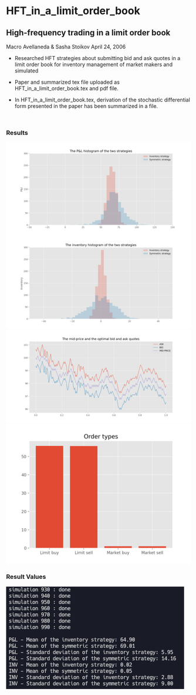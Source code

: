 # HFT_in_a_limit_order_book

## High-frequency trading in a limit order book
Macro Avellaneda & Sasha Stoikov April 24, 2006

- Researched HFT strategies about submitting bid and ask quotes in a limit order book for inventory management of market makers and simulated 

- Paper and summarized tex file uploaded as HFT_in_a_limit_order_book.tex and pdf file.

- In HFT_in_a_limit_order_book.tex, derivation of the stochastic differential form presented in the paper has been summarized in a file.


<br>

### Results

![alt text](https://github.com/nosy0411/HFT_in_a_limit_order_book/blob/main/Simulation(n%20times)%20results%201.png?raw=true)
![alt text](https://github.com/nosy0411/HFT_in_a_limit_order_book/blob/main/Simulation(n%20times)%20results%202.png?raw=true)
![alt text](https://github.com/nosy0411/HFT_in_a_limit_order_book/blob/main/Simulation(n%20times)%20results%203.png?raw=true)
![alt text](https://github.com/nosy0411/HFT_in_a_limit_order_book/blob/main/Simulation(n%20times)%20results%204.png?raw=true)


### Result Values

![alt text](https://github.com/nosy0411/HFT_in_a_limit_order_book/blob/main/results.png?raw=true)